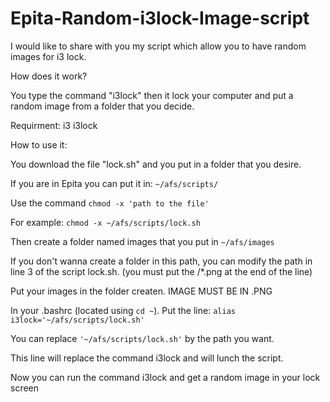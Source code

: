 # Epita-Random-i3lock-Image-script

I would like to share with you my script which allow you to have random images for i3 lock. 

How does it work?

You type the command "i3lock" then it lock your computer and put a random image from a folder that you decide.

Requirment:
i3
i3lock

How to use it:

You download the file "lock.sh" and you put in a folder that you desire.

If you are in Epita you can put it in: ``~/afs/scripts/``

Use the command ``chmod -x 'path to the file'``

For example: ``chmod -x ~/afs/scripts/lock.sh``

Then create a folder named images that you put in ``~/afs/images``

If you don't wanna create a folder in this path, you can modify the path in line 3 of the script lock.sh. (you must put the  /*.png at the end of the line)

Put your images in the folder createn. IMAGE MUST BE IN .PNG

In your .bashrc (located using ``cd ~``). Put the line: ``alias i3lock='~/afs/scripts/lock.sh'``

You can replace ``'~/afs/scripts/lock.sh'`` by the path you want.

This line will replace the command i3lock and will lunch the script.

Now you can run the command i3lock and get a random image in your lock screen
